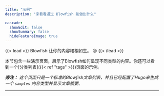 ```yaml
---
title: "示例"
description: "来看看通过 Blowfish 能做到什么"

cascade:
  showEdit: false
  showSummary: false
  hideFeatureImage: true
---
```


{{< lead >}}
Blowfish 让你的内容栩栩如生。 :heart_eyes:
{{< /lead >}}

本节包含一些演示页面，展示了Blowfish如何呈现不同类型的内容。你还可以看到一个[分类列表]({{< ref "tags" >}})页面的示例。


_**旁注：** 这个页面只是一个标准的Blowfish文章列表，并且已经配置了Hugo来生成一个 `samples` 内容类型并显示文章摘要。_

---
